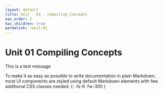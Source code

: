 ```yaml
---
layout: default
title: Unit - 01 - Compiling Concepts
nav_order: 2
has_children: true
permalink: /unit-01
---
```


# Unit 01 Compiling Concepts

This is a test message

To make it as easy as possible to write documentation in plain Markdown, most UI components are styled using default Markdown elements with few additional CSS classes needed.
{: .fs-6 .fw-300 }
